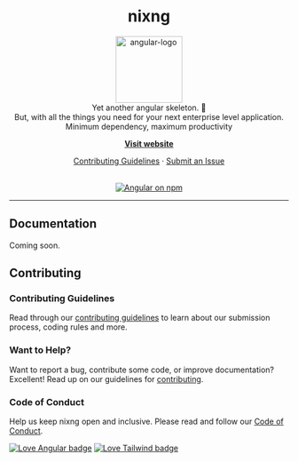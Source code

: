 <div style="text-align: center">
<h1>nixng</h1>

<p>
  <img src="https://avatars.githubusercontent.com/u/91849603?s=200&v=4" alt="angular-logo" width="120px" height="120px"/>
  <br>
    Yet another angular skeleton. 🎉 <br> 
    But, with all the things you need for your next enterprise level application. Minimum
dependency, maximum productivity
  <br>
</p>

<p>
  <a href="https://www.github.io/nixgram/nixng"><strong>Visit website</strong></a>
  <br>
</p>

<p>
  <a href="CONTRIBUTING.md">Contributing Guidelines</a>
  ·
  <a href="https://github.com/nixgram/nixng/issues">Submit an Issue</a>
  <br>
  <br>
</p>

<p>
  <a href="https://www.npmjs.com/@angular/core">
    <img src="https://img.shields.io/npm/v/@angular/core.svg?logo=npm&logoColor=fff&label=NPM+package&color=limegreen" alt="Angular on npm" />
  </a>
</p>
</div>

<hr>

## Documentation

Coming soon.

## Contributing

### Contributing Guidelines

Read through our [contributing guidelines](contributing) to learn about our submission process, coding rules and more.

### Want to Help?

Want to report a bug, contribute some code, or improve documentation? Excellent! Read up on our guidelines
for [contributing](contributing).

### Code of Conduct

Help us keep nixng open and inclusive. Please read and follow our [Code of Conduct](code_of_conduct).

[![Love Angular badge](https://img.shields.io/badge/angular-love-red?logo=angular&angular=love)](https://www.github.com/angular/angular)
[![Love Tailwind badge](https://img.shields.io/badge/tailwindcss-love-blue?logo=tailwindcss&tailwind=love)](https://github.com/tailwindlabs/tailwindcss)
